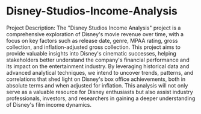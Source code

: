 # Disney-Studios-Income-Analysis

Project Description:
The "Disney Studios Income Analysis" project is a comprehensive exploration of Disney's movie revenue over time, with a focus on key factors such as release date, genre, MPAA rating, gross collection, and inflation-adjusted gross collection. This project aims to provide valuable insights into Disney's cinematic successes, helping stakeholders better understand the company's financial performance and its impact on the entertainment industry. By leveraging historical data and advanced analytical techniques, we intend to uncover trends, patterns, and correlations that shed light on Disney's box office achievements, both in absolute terms and when adjusted for inflation. This analysis will not only serve as a valuable resource for Disney enthusiasts but also assist industry professionals, investors, and researchers in gaining a deeper understanding of Disney's film income dynamics.
